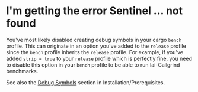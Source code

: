 # I'm getting the error Sentinel ... not found

You've most likely disabled creating debug symbols in your cargo `bench`
profile. This can originate in an option you've added to the `release` profile
since the `bench` profile inherits the `release` profile. For example, if you've
added `strip = true` to your `release` profile which is perfectly fine, you need
to disable this option in your `bench` profile to be able to run Iai-Callgrind
benchmarks.

See also the [Debug Symbols](../installation/prerequisites.md#debug-symbols)
section in Installation/Prerequisites.
